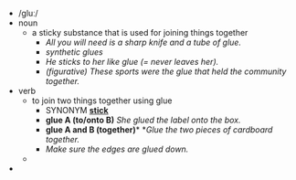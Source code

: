 - /ɡluː/
- noun
	- a sticky substance that is used for joining things together
		- *All you will need is a sharp knife and a tube of glue.*
		- *synthetic glues*
		- *He sticks to her like glue (= never leaves her).*
		- *(figurative)* *These sports were the glue that held the community together.*
- verb
	- to join two things together using glue
		- SYNONYM [**stick**](https://www.oxfordlearnersdictionaries.com/definition/english/stick_1)
		- **glue A (to/onto B)** *She glued the label onto the box.*
		- **glue A and B (together)*** **Glue the two pieces of cardboard together.*
		- *Make sure the edges are glued down.*
	-
-